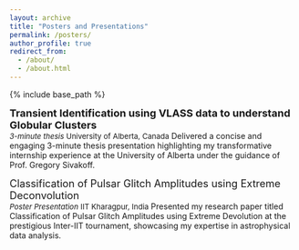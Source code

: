 ```yaml
---
layout: archive
title: "Posters and Presentations"
permalink: /posters/
author_profile: true
redirect_from: 
  - /about/
  - /about.html
---
```



{% include base_path %}

**<font size="4">Transient Identification using VLASS data to understand Globular Clusters</font>**  
*<font size="2">3-minute thesis</font>* 
<font size="2">University of Alberta, Canada</font> 
Delivered a concise and engaging 3-minute thesis presentation highlighting my transformative internship experience at the
University of Alberta under the guidance of Prof. Gregory Sivakoff.

<font size="4">Classification of Pulsar Glitch Amplitudes using Extreme Deconvolution</font>  
*<font size="2">Poster Presentation</font>*
<font size ="2">IIT Kharagpur, India</font>
Presented my research paper titled Classification of Pulsar Glitch Amplitudes using Extreme Devolution at the prestigious
Inter-IIT tournament, showcasing my expertise in astrophysical data analysis.

